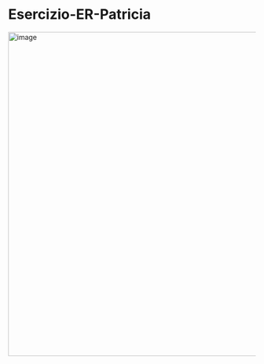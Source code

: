 # Esercizio-ER-Patricia

<img width="1191" height="661" alt="image" src="https://github.com/user-attachments/assets/30058d26-0b07-4c83-b814-a6183e6c1469" />


